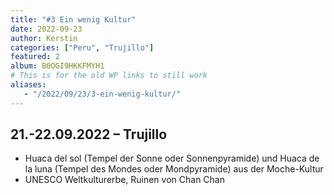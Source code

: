 ```yaml
---
title: "#3 Ein wenig Kultur"
date: 2022-09-23
author: Kerstin
categories: ["Peru", "Trujillo"]
featured: 2
album: B0OGI9HKKFMYH1
# This is for the old WP links to still work
aliases:
   - "/2022/09/23/3-ein-wenig-kultur/"
---
```


## 21.-22.09.2022 – Trujillo

* Huaca del sol (Tempel der Sonne oder Sonnenpyramide) und Huaca de la luna (Tempel des Mondes oder Mondpyramide) aus der Moche-Kultur
* UNESCO Weltkulturerbe, Ruinen von Chan Chan